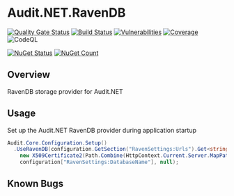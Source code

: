 # Audit.NET.RavenDB

[![Quality Gate Status](https://sonarcloud.io/api/project_badges/measure?project=ops-ai_audit-net-ravendb&metric=alert_status)](https://sonarcloud.io/dashboard?id=ops-ai_audit-net-ravendb)
[![Build Status](https://opsai.visualstudio.com/BeyondAuth/_apis/build/status/ops-ai.Audit.NET.RavenDB?branchName=develop)](https://opsai.visualstudio.com/BeyondAuth/_build/latest?definitionId=7&branchName=develop)
[![Vulnerabilities](https://sonarcloud.io/api/project_badges/measure?project=ops-ai_audit-net-ravendb&metric=vulnerabilities)](https://sonarcloud.io/dashboard?id=ops-ai_audit-net-ravendb)
[![Coverage](https://sonarcloud.io/api/project_badges/measure?project=ops-ai_audit-net-ravendb&metric=coverage)](https://sonarcloud.io/dashboard?id=ops-ai_audit-net-ravendb)
![CodeQL](https://github.com/ops-ai/Audit.NET.RavenDB/workflows/CodeQL/badge.svg)

[![NuGet Status](https://img.shields.io/nuget/v/Audit.NET.RavenDB.svg?style=flat)](https://www.nuget.org/packages/Audit.NET.RavenDB/)
[![NuGet Count](https://img.shields.io/nuget/dt/Audit.NET.RavenDB.svg)](https://www.nuget.org/packages/Audit.NET.RavenDB/)

## Overview

RavenDB storage provider for Audit.NET

## Usage

Set up the Audit.NET RavenDB provider during application startup
```csharp
Audit.Core.Configuration.Setup()
  .UseRavenDB(configuration.GetSection("RavenSettings:Urls").Get<string[]>(),
    new X509Certificate2(Path.Combine(HttpContext.Current.Server.MapPath(""), configuration["RavenSettings:CertFilePath"]), configuration["RavenSettings:CertPassword"]),
    configuration["RavenSettings:DatabaseName"], null);
```

## Known Bugs

